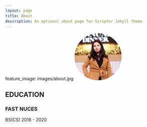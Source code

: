 ```yaml
---
layout: page
title: About 
description: An optional about page for Scriptor Jekyll theme
---
```


feature_image: images/about.jpg
<img src="images/about.jpg" alt="Description" style="width: 150px; height: 150px; border-radius: 50%; object-fit: cover;">


## EDUCATION
### FAST NUCES
BS(CS) 
2016 - 2020
